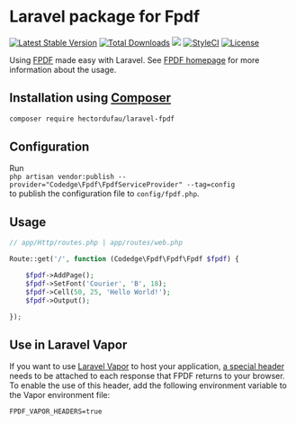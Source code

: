 # Laravel package for Fpdf

[![Latest Stable Version](https://poser.pugx.org/codedge/laravel-fpdf/v/stable?format=flat-square)](https://packagist.org/packages/hectordufau/laravel-fpdf)
[![Total Downloads](https://poser.pugx.org/hectordufau/laravel-fpdf/downloads?format=flat-square)](https://packagist.org/packages/hectordufau/laravel-fpdf)
[![](https://github.com/hectordufau/laravel-fpdf/workflows/Tests/badge.svg)](https://github.com/hectordufau/laravel-fpdf/actions)
[![StyleCI](https://styleci.io/repos/59506451/shield)](https://styleci.io/repos/59506451)
[![License](https://poser.pugx.org/hectordufau/laravel-fpdf/license?format=flat-square)](https://packagist.org/packages/hectordufau/laravel-fpdf)

Using [FPDF](http://www.fpdf.org/) made easy with Laravel. See [FPDF homepage](http://www.fpdf.org/) for more information about the usage.

## Installation using [Composer](https://getcomposer.org/)

```sh
composer require hectordufau/laravel-fpdf
```

## Configuration

Run  
`php artisan vendor:publish --provider="Codedge\Fpdf\FpdfServiceProvider" --tag=config`  
to publish the configuration file to `config/fpdf.php`.

## Usage

```php
// app/Http/routes.php | app/routes/web.php

Route::get('/', function (Codedge\Fpdf\Fpdf\Fpdf $fpdf) {

    $fpdf->AddPage();
    $fpdf->SetFont('Courier', 'B', 18);
    $fpdf->Cell(50, 25, 'Hello World!');
    $fpdf->Output();

});
```

## Use in Laravel Vapor

If you want to use [Laravel Vapor](https://vapor.laravel.com) to host your application,
[a special header](https://docs.vapor.build/1.0/projects/development.html#binary-responses) needs to be attached to each response that FPDF returns to your browser.
To enable the use of this header, add the following environment variable to the Vapor environment file:

```dotenv
FPDF_VAPOR_HEADERS=true
```
